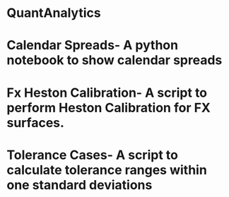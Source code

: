 # QuantAnalytics
  # Calendar Spreads- A python notebook to show calendar spreads
  # Fx Heston Calibration- A script to perform Heston Calibration for FX surfaces.
  # Tolerance Cases- A script to calculate tolerance ranges within one standard deviations
